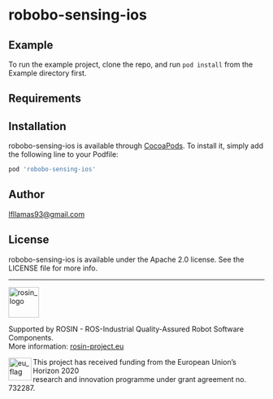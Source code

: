 # robobo-sensing-ios

## Example

To run the example project, clone the repo, and run `pod install` from the Example directory first.

## Requirements

## Installation

robobo-sensing-ios is available through [CocoaPods](https://cocoapods.org). To install
it, simply add the following line to your Podfile:

```ruby
pod 'robobo-sensing-ios'
```

## Author
<!--
623e45d3ebd5e88abf84e2a4f33c4511abb531ad, 
-->
lfllamas93@gmail.com

## License

robobo-sensing-ios is available under the Apache 2.0 license. See the LICENSE file for more info.

***
<!-- 
    ROSIN acknowledgement from the ROSIN press kit
    @ https://github.com/rosin-project/press_kit
-->

<a href="http://rosin-project.eu">
  <img src="http://rosin-project.eu/wp-content/uploads/rosin_ack_logo_wide.png" 
       alt="rosin_logo" height="60" >
</a>

Supported by ROSIN - ROS-Industrial Quality-Assured Robot Software Components.  
More information: <a href="http://rosin-project.eu">rosin-project.eu</a>

<img src="http://rosin-project.eu/wp-content/uploads/rosin_eu_flag.jpg" 
     alt="eu_flag" height="45" align="left" >  

This project has received funding from the European Union’s Horizon 2020  
research and innovation programme under grant agreement no. 732287. 

